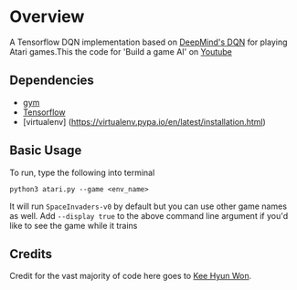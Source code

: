 Overview
====
A Tensorflow DQN implementation based on [DeepMind's DQN](https://storage.googleapis.com/deepmind-data/assets/papers/DeepMindNature14236Paper.pdf) for playing Atari games.This the code for 'Build a game AI' on [Youtube](https://youtu.be/HBAUeJkFMH0)


## Dependencies
- [gym](https://gym.openai.com)
- [Tensorflow](https://www.tensorflow.org)
- [virtualenv] (https://virtualenv.pypa.io/en/latest/installation.html)

## Basic Usage
To run, type the following into terminal

`python3 atari.py --game <env_name>`

It will run `SpaceInvaders-v0` by default but you can use other game names as well. Add `--display true` to the above command line argument if you'd like to see the game while it trains

## Credits
Credit for the vast majority of code here goes to [Kee Hyun Won](https://github.com/kihyunwon).
